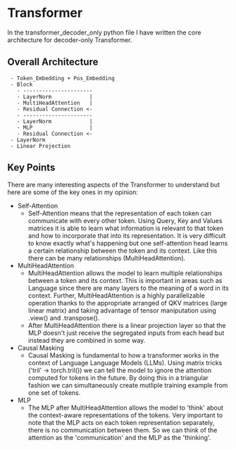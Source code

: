 # Transformer

In the transformer_decoder_only python file I have written the core architecture for decoder-only Transformer.

## Overall Architecture
```
 - Token_Embedding + Pos_Embedding
 - Block
   - ----------------------
   - LayerNorm            |
   - MultiHeadAttention   |
   - Residual Connection <-
   - ----------------------
   - LayerNorm            |
   - MLP                  |
   - Residual Connection <-
 - LayerNorm
 - Linear Projection
```
## Key Points

There are many interesting aspects of the Transformer to understand but here are some of the key ones in my opinion:

 - Self-Attention
   - Self-Attention means that the representation of each token can communicate with every other token. Using Query, Key and Values matrices it is able to learn what information is relevant to that token and how to incorporate that into its representation. It is very difficult to know exactly what's happening but one self-attention head learns a certain relationship between the token and its context. Like this there can be many relationships (MultiHeadAttention).
 - MultiHeadAttention
   - MultiHeadAttention allows the model to learn multiple relationships between a token and its context. This is important in areas such as Language since there are many layers to the meaning of a word in its context. Further, MultiHeadAttention is a highly parallelizable operation thanks to the appropriate arranged of QKV matrices (large linear matrix) and taking advantage of tensor maniputation using .view() and .transpose().
   - After MultiHeadAttention there is a linear projection layer so that the MLP doesn't just receive the segregated inputs from each head but instead they are combined in some way.
 - Causal Masking
   - Causal Masking is fundamental to how a transformer works in the context of Language Language Models (LLMs). Using matrix tricks ('tril' -> torch.tril()) we can tell the model to ignore the attention computed for tokens in the future. By doing this in a triangular fashion we can simultaneously create mutliple training example from one set of tokens.
 - MLP
   - The MLP after MultiHeadAttention allows the model to 'think' about the context-aware representations of the tokens. Very important to note that the MLP acts on each token representation separately, there is no communication between them. So we can think of the attention as the 'communication' and the MLP as the 'thinking'.
